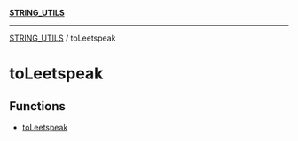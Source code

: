[**STRING_UTILS**](../README.md)

***

[STRING_UTILS](../README.md) / toLeetspeak

# toLeetspeak

## Functions

- [toLeetspeak](functions/toLeetspeak.md)
